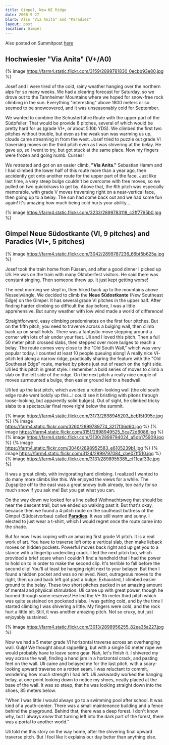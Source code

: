 ```yaml
---
title: Gimpel, New NE Ridge
date: 2008-9-27
blurb: Also "Via Anita" and "Paradies"
layout: post
location: Gimpel
---
```


Also posted on Summitpost [here](https://www.summitpost.org/tannheimer-climbing/447699)

Hochwiesler "Via Anita" (V+/A0)
---

{% image https://farm4.static.flickr.com/3159/2899781830_0ecbb93e80.jpg %}

Josef and I were tired of the cold, rainy weather hanging over the northern alps for so many weeks. We had a clearing forecast for Saturday, so we drove out to the Tannheimer Mountains where we hoped for snow-free rock climbing in the sun. Everything "interesting" above 1800 meters or so seemed to be snowcovered, and it was unseasonably cold for September.

We wanted to combine the Schusterführe Route with the upper part of the Südpfeiler. That would be provide 8 pitches, several of which would be pretty hard for us (grade VI+, or about 5.10b YDS). We climbed the first two pitches without trouble, but even as the weak sun was warming us up, clouds came streaming in from the west. Josef tried to puzzle out grade VI traversing moves on the third pitch even as I was shivering at the belay. He gave up, so I went to try, but got stuck at the same place. Now my fingers were frozen and going numb. Curses!

We retreated and got on an easier climb, <b>"Via Anita."</b> Sebastian Hamm and I had climbed the lower half of this route more than a year ago, then accidently got onto another route for the upper part of the face. Just like last time, a very steep bulge couldn't be overcome with free moves, so we pulled on two quickdraws to get by. Above that, the 6th pitch was especially memorable, with grade V moves traversing right on a near-vertical face, then going up to a belay. The sun had come back out and we had some fun again! It's amazing how much being cold hurts your ability...

{% image https://farm4.static.flickr.com/3233/2899783118_c2ff7795b0.jpg %}


Gimpel Neue Südostkante (VI, 9 pitches) and Paradies (VI+, 5 pitches)
---

{% image https://farm4.static.flickr.com/3042/2899787236_66bf5b625a.jpg %}

Josef took the train home from Füssen, and after a good dinner I picked up Uli. He was on the train with many Oktoberfest visitors. He said there was constant singing. Then someone threw up. It just kept getting worse! 

The next morning we slept in, then hiked back up to the mountains above Nesselwängle. We decided to climb the <b>Neue Südostkante</b> (New Southeast Edge) on the Gimpel. It has several grade VI pitches in the upper half. After finding harder climbing so difficult the day before, I was a little apprehensive. But sunny weather with low wind made a world of difference!

Straightforward, easy climbing predominates on the first four pitches. But on the fifth pitch, you need to traverse across a bulging wall, then climb back up on small holds. There was a fantastic move stepping around a corner with lots of air under your feet. Uli and I loved this pitch. Then a full 50 meter pitch crossed slabs, then stepped over more bulges to reach a belay. The route comes very close to the "Old South Wall," which was very popular today. I counted at least 10 people queuing along! A really nice VI- pitch led along a narrow ridge, practically sharing the feature with the "Old Southeast Edge" route, marked by pitons just out of reach on the right side. Uli led this pitch in great style. I remember a bold series of moves to climb a slab on the left side of the ridge. On the next pitch a really nice couple of moves surmounted a bulge, then easier ground led to a headwall.

Uli led up the last pitch, which avoided a rotten-looking wall (the old south edge route went boldly up this...I could see it bristling with pitons through loose-looking, but apparently solid bulges). Out of sight, he climbed tricky slabs to a spectacular final move right below the summit. 

{% image https://farm4.static.flickr.com/3173/2898945203_bcb15f095c.jpg %}
{% image https://farm4.static.flickr.com/3260/2899789774_3217f36d60.jpg %}
{% image https://farm4.static.flickr.com/3151/2898949525_5ca72d6086.jpg %}
{% image https://farm4.static.flickr.com/3130/2899794024_a5db175909.jpg %}
{% image https://farm4.static.flickr.com/3046/2898952583_e6105239b1.jpg %}
{% image https://farm4.static.flickr.com/3124/2899797084_cbe07ff510.jpg %}
{% image https://farm4.static.flickr.com/3131/2898955385_cf11caf33c.jpg %}

It was a great climb, with invigorating hard climbing. I realized I wanted to do many more climbs like this. We enjoyed the views for a while. The Zugspitze off to the east was a great snowy bulk already, too early for so much snow if you ask me! But you get what you can.

On the way down we looked for a line called Weihnachtsweg that should be near the descent trail, but we ended up walking past it. But that's okay, because then we found a 4 pitch route on the southeast buttress of the Gimpel (Südostvorbau) called <a href="https://www.ig-klettern-allgaeu.de/images/Gimpel-Vorbau-Touren.pdf"><b>Paradies</b></a>. It was still warm and sunny. I elected to just wear a t-shirt, which I would regret once the route came into the shade. 

But for now I was coping with an amazing first grade VI pitch. It is a real work of art. You have to traverse left onto a vertical slab, then make lieback moves on hidden pockets. Powerful moves back right and up get you to a stance with a fingertip undercling crack. I led the next pitch too, which provided a brief scare when I couldn't find a handhold that I had the power to hold on to in order to make the second clip. It's terrible to fall before the second clip! You'll at least be hanging right next to your belayer. But then I found a hidden pocket and was so relieved. Next, outrageous moves to the right, then up and back left got past a bulge. Exhausted, I climbed easier ground to the belay. These two short pitches packed in an amazing amount of mental and physical stimulation. Uli came up with great power, though he burned through some reserves! He led the V+ 35 meter third pitch which was quite sustained on pocketed slabs. I was getting cold, and by the time I started climbing I was shivering a little. My fingers were cold, and the rock hurt a little bit. Still, it was another amazing pitch. Not so cruxy, but just enjoyably sustained.

{% image https://farm4.static.flickr.com/3013/2898956255_82ea35a227.jpg %}

Now we had a 5 meter grade VI horizontal traverse across an overhanging wall. Gulp! We thought about rappelling, but with a single 50 meter rope we would probably have to leave some gear. Nah, let's finish it. I shivered my way across the wall, finding a hand jam in a horizontal crack, and pasting feet on the wall. Uli came and belayed me for the last pitch, with a scary-looking upward traverse on a rotten seam. I was reluctant to commit, wondering how much strength I had left. Uli awkwardly worked the hanging belay, at one point looking down to notice my shoes, neatly placed at the base of the wall. It was so steep, that he was looking straight down into the shoes, 85 meters below. 

"When I was little I would always go to a swimming pool after school. It was kind of a youth-center. There was a small maintenance building and a fence behind the playground. Behind that, there was a deep forest. I don't know why, but I always <i>knew</i> that turning left into the dark part of the forest, there was a portal to another world."

Uli told me this story on the way home, after the shivering final upward traverse pitch. But I feel like it explains our day better than anything else.
                                                                                                                                                                                                                                      

